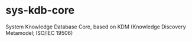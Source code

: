 # sys-kdb-core
System Knowledge Database Core, based on KDM (Knowledge Discovery Metamodel;  ISO/IEC 19506)
